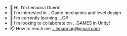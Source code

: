 - 👋 Hi, I’m Lenaoria Guerin
- 👀 I’m interested in ...Game mechanics and level design.
- 🌱 I’m currently learning ...C#
- 💞️ I’m looking to collaborate on ...GAMES in Unity!
- 📫 How to reach me ...lenaoriag@gmail.com

<!---
texturedcookie/texturedcookie is a ✨ special ✨ repository because its `README.md` (this file) appears on your GitHub profile.
You can click the Preview link to take a look at your changes.
--->
